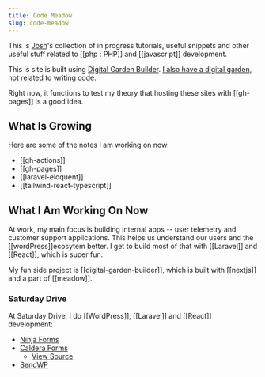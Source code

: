 ```yaml
---
title: Code Meadow 
slug: code-meadow
---
```

 This is [Josh](https://joshpress.net)'s collection of in progress tutorials, useful snippets and other useful stuff related to [[php : PHP]] and [[javascript]] development.

This is site is built using [Digital Garden Builder](https://digitalgardenbuilder.app/). [I also have a digital garden, not related to writing code.](https://code.joshpress.net)

Right now, it functions to test my theory that hosting these sites with [[gh-pages]] is a good idea.

## What Is Growing

Here are some of the notes I am working on now:

- [[gh-actions]]
- [[gh-pages]]
- [[laravel-eloquent]]
- [[tailwind-react-typescript]]

## What I Am Working On Now

At work, my main focus is building internal apps -- user telemetry and customer support applications. This helps us understand our users and the [[wordPress]]ecosytem better. I get to build most of that with [[Laravel]] and [[React]], which is super fun.

My fun side project is [[digital-garden-builder]], which is built with [[nextjs]] and a part of [[meadow]].

### Saturday Drive

At Saturday Drive, I do [[WordPress]], [[Laravel]] and [[React]] development:

- [Ninja Forms](https://ninjaforms.com)
- [Caldera Forms](https://calderaforms.com)
  - [View Source](https://github.com/calderawp/caldera-forms)
- [SendWP](https://sendwp.com)
